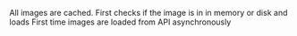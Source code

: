 All images are cached. First checks if the image is in in memory or disk and loads
First time images are loaded from API asynchronously 
